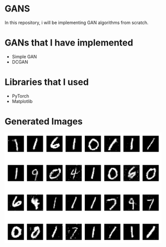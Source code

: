 # GANS
In this repository, i will be implementing GAN algorithms from scratch.

# GANs that I have implemented
- Simple GAN
- DCGAN

# Libraries that I used
- PyTorch
- Matplotlib

# Generated Images
<img src = 'Images/mn.png' alt = 'Fake Images'>
